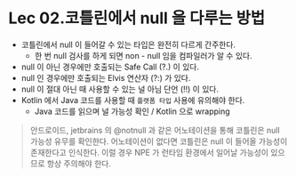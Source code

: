 # Lec 02.코틀린에서 null 을 다루는 방법

- 코틀린에서 null 이 들어갈 수 있는 타입은 완전히 다르게 간주한다.
    - 한 번 null 검사를 하게 되면 non - null 임을 컴파일러가 알 수 있다.
- null 이 아닌 경우에만 호출되는 Safe Call (?.) 이 있다.
- null 인 경우에만 호출되는 Elvis 연산자 (?:) 가 있다.
- null 이 절대 아닌 때 사용할 수 있는 널 아님 단언 (!!) 이 있다.
- Kotlin 에서 Java 코드를 사용할 때 `플랫폼 타입` 사용에 유의해야 한다.
  - Java 코드를 읽으며 널 가능성 확인 / Kotlin 으로 wrapping

> 안드로이드, jetbrains 의 @notnull 과 같은 어노테이션을 통해 코틀린은 null 가능성 유무를 확인한다.
> 어노테이션이 없다면 코틀린은 null 이 들어올 가능성이 존재한다고 인식한다.
> 이럴 경우 NPE 가 런타임 환경에서 일어날 가능성이 있으므로 항상 주의해야 한다.